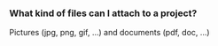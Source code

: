 
### What kind of files can I attach to a project? ###
Pictures (jpg, png, gif, ...) and documents (pdf, doc, ...)

